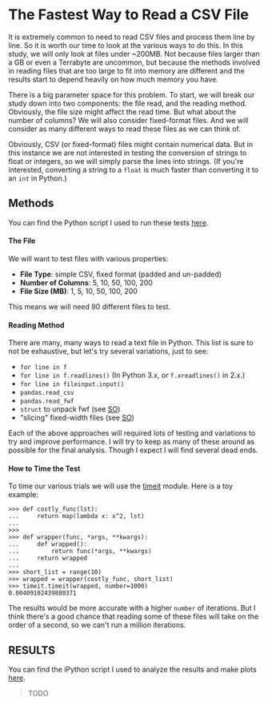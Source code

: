 # The Fastest Way to Read a CSV File

It is extremely common to need to read CSV files and process them line by line. So it is worth our time to look at the various ways to do this. In this study, we will only look at files under ~200MB. Not because files larger than a GB or even a Terrabyte are uncommon, but because the methods involved in reading files that are too large to fit into memory are different and the results start to depend heavily on how much memory you have.

There is a big parameter space for this problem. To start, we will break our study down into two components: the file read, and the reading method. Obviously, the file size might affect the read time. But what about the number of columns? We will also consider fixed-format files. And we will consider as many different ways to read these files as we can think of.

Obviously, CSV (or fixed-format) files might contain numerical data. But in this instance we are not interested in testing the conversion of strings to float or integers, so we will simply parse the lines into strings. (If you're interested, converting a string to a `float` is much faster than converting it to an `int` in Python.)

## Methods

You can find the Python script I used to run these tests [here]().

#### The File

We will want to test files with various properties:

* **File Type**: simple CSV, fixed format (padded and un-padded)
* **Number of Columns**: 5, 10, 50, 100, 200
* **File Size (MB)**: 1, 5, 10, 50, 100, 200

This means we will need 90 different files to test.

#### Reading Method

There are many, many ways to read a text file in Python. This list is sure to not be exhaustive, but let's try several variations, just to see:

* `for line in f`
* `for line in f.readlines()` (In Python 3.x, or  `f.xreadlines()` in 2.x.)
* `for line in fileinput.input()`
* `pandas.read_csv`
* `pandas.read_fwf`
* `struct` to unpack fwf (see [SO](http://stackoverflow.com/questions/4914008/efficient-way-of-parsing-fixed-width-files-in-python))
* "slicing" fixed-width files (see [SO](http://stackoverflow.com/questions/4914008/efficient-way-of-parsing-fixed-width-files-in-python))

Each of the above approaches will required lots of testing and variations to try and improve performance. I will try to keep as many of these around as possible for the final analysis. Though I expect I will find several dead ends.

#### How to Time the Test

To time our various trials we will use the [timeit](https://docs.python.org/2/library/timeit.html) module. Here is a toy example:

    >>> def costly_func(lst):
    ...     return map(lambda x: x^2, lst)
    ... 
    >>> 
    >>> def wrapper(func, *args, **kwargs):
    ...     def wrapped():
    ...         return func(*args, **kwargs)
    ...     return wrapped
    ... 
    >>> short_list = range(10) 
    >>> wrapped = wrapper(costly_func, short_list)
    >>> timeit.timeit(wrapped, number=1000)
    0.00409102439880371

The results would be more accurate with a higher `number` of iterations. But I think there's a good chance that reading some of these files will take on the order of a second, so we can't run a million iterations.

## RESULTS

You can find the iPython script I used to analyze the results and make plots [here]().

> TODO

